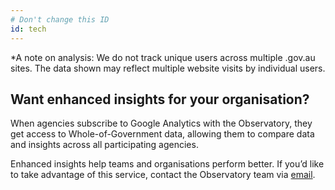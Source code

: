 ```yaml
---
# Don't change this ID
id: tech
---
```

<p id="tracking-info">*A note on analysis: We do not track unique users across multiple .gov.au sites. The data shown may reflect multiple website visits by individual users.</p>

## Want enhanced insights for your organisation?


When agencies subscribe to Google Analytics with the Observatory, they get access to Whole-of-Government data, allowing them to compare data and insights across all participating agencies.

Enhanced insights help teams and organisations perform better. If you’d like to take advantage of this service, contact the Observatory team via <a href =  "mailto: observatory@dta.gov.au">email</a>.
